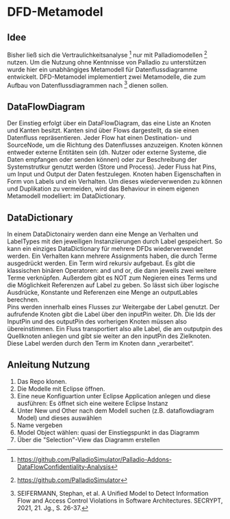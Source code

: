 # DFD-Metamodel

## Idee
Bisher ließ sich die Vertraulichkeitsanalyse [^Analyse] nur mit Palladiomodellen [^Palldio] nutzen. Um die Nutzung ohne Kentnnisse von Palladio zu unterstützen wurde hier ein unabhängiges Metamodell für Datenflussdiagramme entwickelt. DFD-Metamodel implementiert zwei Metamodelle, die zum Aufbau von Datenflussdiagrammen nach [^1] dienen sollen. 

## DataFlowDiagram
Der Einstieg erfolgt über ein DataFlowDiagram, das eine Liste an Knoten und Kanten besitzt. Kanten sind über Flows dargestellt, da sie einen Datenfluss repräsentieren. Jeder Flow hat einen Destination- und SourceNode, um die Richtung des Datenflusses anzuzeigen. Knoten können entweder externe Entitäten sein (dh. Nutzer oder externe Systeme, die Daten empfangen oder senden können) oder zur Beschreibung der Systemstrutkur genutzt werden (Store und Process). Jeder Fluss hat Pins, um Input und Output der Daten festzulegen.
Knoten haben Eigenschaften in Form von Labels und ein Verhalten. Um dieses wiederverwenden zu können und Duplikation zu vermeiden, wird das Behaviour in einem eigenen Metamodell modelliert: im DataDictionary.

## DataDictionary
In einem DataDictonairy werden dann eine Menge an Verhalten und LabelTypes mit den jeweiligen Instanziierungen durch Label gespeichert. So kann ein einziges DataDictionary für mehrere DFDs wiederverwendet werden.
Ein Verhalten kann mehrere Assignments haben, die durch Terme ausgedrückt werden. Ein Term wird rekursiv aufgebaut. Es gibt die klassischen binären Operatoren: and und or, die dann jeweils zwei weitere Terme verknüpfen. Außerdem gibt es NOT zum Negieren eines Terms und die Möglichkeit Referenzen auf Label zu geben. So lässt sich über logische Ausdrücke, Konstante und Referenzen eine Menge an outputLables berechnen.     
Pins werden innerhalb eines Flusses zur Weitergabe der Label genutzt. Der aufrufende Knoten gibt die Label über den inputPin weiter. Dh. Die Ids der InputPin und des outputPin des vorherigen Knoten müssen also übereinstimmen. Ein Fluss transportiert also alle Label, die am outputpin des Quellknoten anliegen und gibt sie weiter an den inputPin des Zielknoten. Diese Label werden durch den Term im Knoten dann „verarbeitet“. 

## Anleitung Nutzung
1. Das Repo klonen.
2. Die Modelle mit Eclipse öffnen.
3. Eine neue Konfiguartion unter Eclipse Application anlegen und diese ausführen: Es öffnet sich eine weitere Eclipse Instanz
4. Unter New und Other nach dem Modell suchen (z.B. dataflowdiagram Model) und dieses auswählen
5. Name vergeben
6. Model Object wählen: quasi der Einstiegspunkt in das Diagramm
7. Über die "Selection"-View das Diagramm erstellen

[^Analyse]: https://github.com/PalladioSimulator/Palladio-Addons-DataFlowConfidentiality-Analysis
[^Palldio]: https://github.com/PalladioSimulator
[^1]: SEIFERMANN, Stephan, et al. A Unified Model to Detect Information Flow and Access Control Violations in Software Architectures. SECRYPT, 2021, 21. Jg., S. 26-37.
